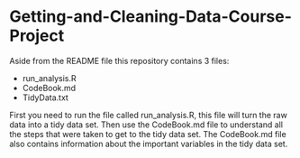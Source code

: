 # Getting-and-Cleaning-Data-Course-Project
Aside from the README file this repository contains 3 files:

* run_analysis.R
* CodeBook.md
* TidyData.txt

First you need to run the file called run_analysis.R, this file will turn the raw data into a tidy data set.
Then use the CodeBook.md file to understand all the steps that were taken to get to the tidy data set. 
The CodeBook.md file also contains information about the important variables in the tidy data set.
